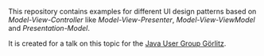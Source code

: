 This repository contains examples for different UI design patterns based on *Model-View-Controller* like
*Model-View-Presenter*, *Model-View-ViewModel* and *Presentation-Model*.

It is created for a talk on this topic for the [Java User Group Görlitz](http://www.jug-gr.de).